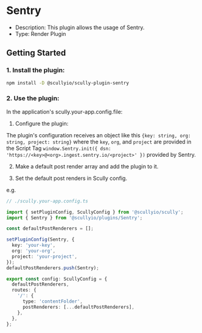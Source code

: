 # Sentry

- Description: This plugin allows the usage of Sentry.
- Type: Render Plugin

## Getting Started

### 1. Install the plugin:

```bash
npm install -D @scullyio/scully-plugin-sentry
```

### 2. Use the plugin:

In the application's scully.your-app.config.file:

1. Configure the plugin:

The plugin's configuration receives an object like this `{key: string, org: string, project: string}` where
the `key`, `org`, and `project` are provided in the Script Tag `window.Sentry.init({ dsn: 'https://<key>@<org>.ingest.sentry.io/<project>' })` provided by Sentry.

2. Make a default post render array and add the plugin to it.

3. Set the default post renders in Scully config.

e.g.

```typescript
// ./scully.your-app.config.ts

import { setPluginConfig, ScullyConfig } from '@scullyio/scully';
import { Sentry } from '@scullyio/plugins/Sentry';

const defaultPostRenderers = [];

setPluginConfig(Sentry, {
  key: 'your-key',
  org: 'your-org',
  project: 'your-project',
});
defaultPostRenderers.push(Sentry);

export const config: ScullyConfig = {
  defaultPostRenderers,
  routes: {
    '/': {
      type: 'contentFolder',
      postRenderers: [...defaultPostRenderers],
    },
  },
};
```

